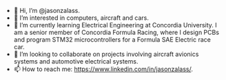 - 👋 Hi, I’m @jasonzalass.
- 👀 I’m interested in computers, aircraft and cars.
- 🌱 I’m currently learning Electrical Engineering at Concordia University. I am a senior member of Concordia Formula Racing, where I design PCBs and program STM32 microcontrollers for a Formula SAE Electric race car.
- 💞️ I’m looking to collaborate on projects involving aircraft avionics systems and automotive electrical systems.
- 📫 How to reach me: https://www.linkedin.com/in/jasonzalass/.

<!---
jasonzalass/jasonzalass is a ✨ special ✨ repository because its `README.md` (this file) appears on your GitHub profile.
You can click the Preview link to take a look at your changes.
--->
